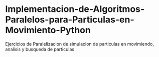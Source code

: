 # Implementacion-de-Algoritmos-Paralelos-para-Particulas-en-Movimiento-Python
Ejercicios de Paralelizacion de simulacion de particulas en movimiendo, analisis y busqueda de particulas
